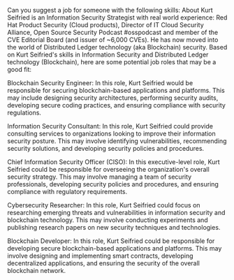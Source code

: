 Can you suggest a job for someone with the following skills: About
Kurt Seifried is an Information Security Strategist with real world experience: Red Hat Product Security (Cloud products), Director of IT Cloud Security Alliance, Open Source Security Podcast #osspodcast and member of the CVE Editorial Board (and issuer of ~6,000 CVEs). He has now moved into the world of Distributed Ledger technology (aka Blockchain) security.
Based on Kurt Seifried's skills in Information Security and Distributed Ledger technology (Blockchain), here are some potential job roles that may be a good fit:

Blockchain Security Engineer: In this role, Kurt Seifried would be responsible for securing blockchain-based applications and platforms. This may include designing security architectures, performing security audits, developing secure coding practices, and ensuring compliance with security regulations.

Information Security Consultant: In this role, Kurt Seifried could provide consulting services to organizations looking to improve their information security posture. This may involve identifying vulnerabilities, recommending security solutions, and developing security policies and procedures.

Chief Information Security Officer (CISO): In this executive-level role, Kurt Seifried could be responsible for overseeing the organization's overall security strategy. This may involve managing a team of security professionals, developing security policies and procedures, and ensuring compliance with regulatory requirements.

Cybersecurity Researcher: In this role, Kurt Seifried could focus on researching emerging threats and vulnerabilities in information security and blockchain technology. This may involve conducting experiments and publishing research papers on new security techniques and technologies.

Blockchain Developer: In this role, Kurt Seifried could be responsible for developing secure blockchain-based applications and platforms. This may involve designing and implementing smart contracts, developing decentralized applications, and ensuring the security of the overall blockchain network.



